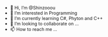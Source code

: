 - 👋 Hi, I’m @Shinzooou 
- 👀 I’m interested in Programming
- 🌱 I’m currently learning C#, Phyton and C++
- 💞️ I’m looking to collaborate on ...
- 📫 How to reach me ...

<!---
Shinzooou/Shinzooou is a ✨ special ✨ repository because its `README.md` (this file) appears on your GitHub profile.
You can click the Preview link to take a look at your changes.
--->
